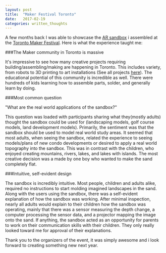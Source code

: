 ```yaml
---
layout: post
title:  "Maker Festival Toronto"
date:   2017-02-19
categories: written_thoughts
---
```


A few months back I was able to showcase the [AR sandbox]() i assembled at the [Toronto Maker Festival](http://makerfestival.ca/). Here is what the experience taught me:

###The Maker community in Toronto is massive

It's impressive to see how many creative projects requiring building/assembling/making are happening in Toronto. This includes variety, from robots to 3D printing to art installations (See all projects [here](http://makerfestival.ca/extravaganza/)). The educational potential of this community is incredible as well. There were hundreds of kids learning how to assemble parts, solder, and generally learn by doing.

###Most common question

"What are the real world applications of the sandbox?"

This question was loaded with participants sharing what they(mostly adults) thought the sandbox could be used for (landscaping models, golf course models, land development models). Primarily, the sentiment was that the sandbox should be used to model real world study areas. It seemed that most adults, when seeing the sandbox, related the experience to seeing models/plans of new condo developments or desired to apply a real world topography into the sandbox. This was in contrast with the children, who enjoyed creating mountains, rivers, lakes, and lakes with islands. The most creative decision was a made by one boy who wanted to make the sand completely flat.

###Intuitive, self-evident design

The sandbox is incredibly intuitive. Most people, children and adults alike, required no instructions to start molding imagined landscapes in the sand. Along with the users using the sandbox, there was a self-evident explanation of how the sandbox was working. After minimal inspection, nearly all adults would explain to their children how the sandbox was operating, mainly that there was a sensor measuring the depth change, a computer processing the sensor data, and a projector mapping the image onto the sand. If anything, the sandbox acted as an opportunity for parents to work on their communication skills with their children. They only really looked toward me for approval of their explanations.

Thank you to the organizers of the event, it was simply awesome and i look forward to creating something new next year.
